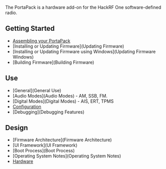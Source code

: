 The PortaPack is a hardware add-on for the HackRF One software-defined radio.

## Getting Started

* [Assembling your PortaPack](Assembly)
* [Installing or Updating Firmware](Updating Firmware)
* [Installing or Updating Firmware using Windows](Updating Firmware Windows)
* [Building Firmware](Building Firmware)

## Use

* [General](General Use)
* [Audio Modes](Audio Modes) - AM, SSB, FM.
* [Digital Modes](Digital Modes) - AIS, ERT, TPMS
* [Configuration](Configuration)
* [Debugging](Debugging Features)

## Design

* [Firmware Architecture](Firmware Architecture)
* [UI Framework](UI Framework)
* [Boot Process](Boot Process)
* [Operating System Notes](Operating System Notes)
* [Hardware](Hardware)